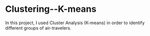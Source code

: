 # Clustering--K-means
In this project, I used Cluster Analysis (K-means) in order to identify different groups of air-travelers.
